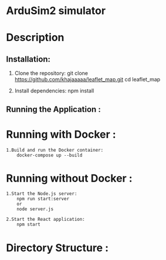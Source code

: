# ArduSim2 simulator

# Description


## Installation:

1. Clone the repository:
    git clone https://github.com/khajaaaaa/leaflet_map.git
    cd leaflet_map

2. Install dependencies:
    npm install

## Running the Application :

# Running with Docker :

    1.Build and run the Docker container:
        docker-compose up --build

# Running without Docker :

    1.Start the Node.js server:
        npm run start:server 
        or 
        node server.js

    2.Start the React application:
        npm start

# Directory Structure :